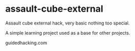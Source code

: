# assault-cube-external
Assault cube external hack, very basic nothing too special.


A simple learning project used as a base for other projects. 

guidedhacking.com
